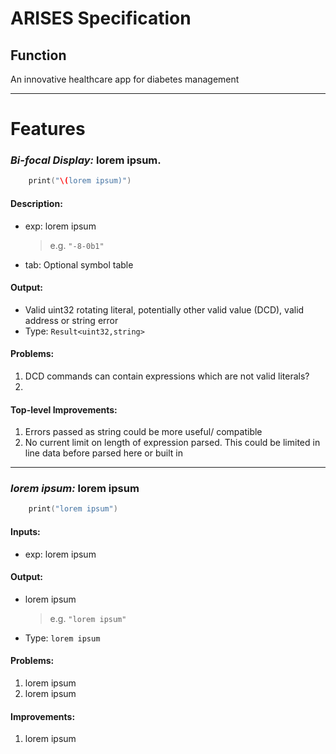 # ARISES Specification

## Function
An innovative healthcare app for diabetes management
___
Features
========= 
### ***Bi-focal Display:*** lorem ipsum.
```swift
	print("\(lorem ipsum)")
```
#### Description:
* exp: lorem ipsum

    > e.g. ```"-8-0b1" ``` 
* tab: Optional symbol table
#### Output: 
* Valid uint32 rotating literal, potentially other valid value (DCD), valid address or string error
* Type: ```Result<uint32,string>``` 
    
#### Problems: 
1. DCD commands can contain expressions which are not valid literals?
2. 


#### Top-level Improvements:
1. Errors passed as string could be more useful/ compatible 
2. No current limit on length of expression parsed. This could be limited in line data before parsed here or built in 







---
### ***lorem ipsum:*** lorem ipsum
```swift
    print("lorem ipsum")  
```
#### Inputs:
* exp: lorem ipsum
#### Output: 
* lorem ipsum
    > e.g. ```"lorem ipsum"```
* Type: ```lorem ipsum```
#### Problems: 
1. lorem ipsum
2. lorem ipsum

#### Improvements:
1. lorem ipsum
